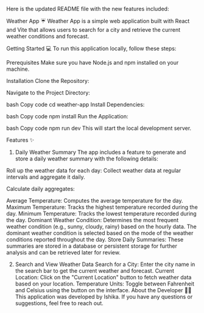 
Here is the updated README file with the new features included:

Weather App ☔
Weather App is a simple web application built with React and Vite that allows users to search for a city and retrieve the current weather conditions and forecast.

Getting Started 💻
To run this application locally, follow these steps:

Prerequisites
Make sure you have Node.js and npm installed on your machine.

Installation
Clone the Repository:



Navigate to the Project Directory:

bash
Copy code
cd weather-app
Install Dependencies:

bash
Copy code
npm install
Run the Application:

bash
Copy code
npm run dev
This will start the local development server.

Features ✨
1. Daily Weather Summary
The app includes a feature to generate and store a daily weather summary with the following details:

Roll up the weather data for each day: Collect weather data at regular intervals and aggregate it daily.

Calculate daily aggregates:

Average Temperature: Computes the average temperature for the day.
Maximum Temperature: Tracks the highest temperature recorded during the day.
Minimum Temperature: Tracks the lowest temperature recorded during the day.
Dominant Weather Condition: Determines the most frequent weather condition (e.g., sunny, cloudy, rainy) based on the hourly data. The dominant weather condition is selected based on the mode of the weather conditions reported throughout the day.
Store Daily Summaries: These summaries are stored in a database or persistent storage for further analysis and can be retrieved later for review.

2. Search and View Weather Data
Search for a City: Enter the city name in the search bar to get the current weather and forecast.
Current Location: Click on the "Current Location" button to fetch weather data based on your location.
Temperature Units: Toggle between Fahrenheit and Celsius using the button on the interface.
About the Developer 👩‍💻
This application was developed by Ishika. If you have any questions or suggestions, feel free to reach out.